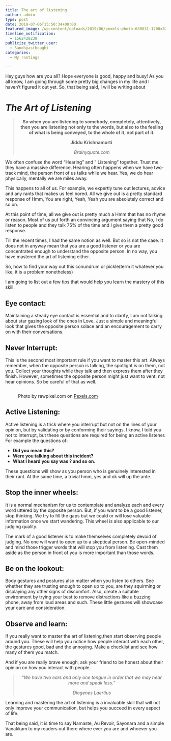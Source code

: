 ```yaml
---
title: The art of listening
author: admin
type: post
date: 2019-07-06T15:50:34+00:00
featured_image: /wp-content/uploads/2019/06/pexels-photo-630831-1200x822.jpeg
timeline_notification:
  - 1562428238
publicize_twitter_user:
  - Sandhyasthought
categories:
  - My rantings

---
```

<p class="has-drop-cap">
  Hey guys how are you all? Hope everyone is good, happy and busy! As you all know, I am going through some pretty big changes in my life and I haven&#8217;t figured it out yet. So, that being said, I will be writing about
</p>

# _**The Art of Listening&nbsp;**_

<blockquote style="text-align:center;" class="wp-block-quote">
  <p>
    <strong>So when you are listening to somebody, completely, attentively, then you are listening not only to the words, but also to the feeling of what is being conveyed, to the whole of it, not part of it. </strong>
  </p>
  
  <p>
    <strong>Jiddu Krishnamurti&nbsp;</strong>
  </p>
  
  <cite>Brainyquote.com</cite>
</blockquote>



<p class="has-text-color has-black-color">
  We often confuse the word &#8220;Hearing&#8221; and &#8221; Listening&#8221; together. Trust me they have a massive difference. Hearing often happens when we have two-track mind, the person front of us talks while we hear. Yes, we do hear physically, mentally we are miles away.
</p>

<p class="has-text-color has-black-color">
  This happens to all of us. For example, we expertly tune out lectures, advice and any rants that makes us feel bored. All we give out is a pretty standard response of Hmm, You are right, Yeah, Yeah you are absolutely correct and so on.
</p>

<p class="has-text-color has-black-color">
  At this point of time, all we give out is pretty much a Hmm that has no rhyme or reason. Most of us put forth an convincing argument saying that No, I do listen to people and they talk 75% of the time and I give them a pretty good response.
</p>

<p class="has-text-color has-black-color">
  Till the recent times, I had the same notion as well. But so is not the case. It does not in anyway mean that you are a good listener or you are concentrated enough to understand the opposite person. In no way, you have mastered the art of listening either.
</p>

<p class="has-text-color has-drop-cap has-dark-red-color">
  So, how to find your way out this conundrum or pickle(term it whatever you like, it is a problem nonetheless)
</p>

I am going to list out a few tips that would help you learn the mastery of this skill.

## Eye contact: 

<p class="has-text-color has-black-color">
  Maintaining a steady eye contact is essential and to clarify, I am not talking about star gazing look of the ones in Love. Just a simple and meaningful look that gives the opposite person solace and an encouragement to carry on with their conversations.
</p>

## Never Interrupt:

<p class="has-text-color has-black-color">
  This is the second most important rule if you want to master this art. Always remember, when the opposite person is talking, the spotlight is on them, not you. Collect your thoughts while they talk and then express them after they finish. However, sometimes the opposite person might just want to vent, not hear opinions. So be careful of that as well.
</p><figure class="wp-block-image">

<img src="/wp-content/uploads/2019/07/pexels-photo-1832691.jpeg" alt="" class="wp-image-461" srcset="/wp-content/uploads/2019/07/pexels-photo-1832691.jpeg 1880w, /wp-content/uploads/2019/07/pexels-photo-1832691-300x200.jpeg 300w, /wp-content/uploads/2019/07/pexels-photo-1832691-1024x682.jpeg 1024w, /wp-content/uploads/2019/07/pexels-photo-1832691-768x512.jpeg 768w, /wp-content/uploads/2019/07/pexels-photo-1832691-1536x1024.jpeg 1536w, /wp-content/uploads/2019/07/pexels-photo-1832691-1200x800.jpeg 1200w" sizes="(max-width: 1880px) 100vw, 1880px" /><figcaption>Photo by rawpixel.com on <a href="https://www.pexels.com/photo/man-and-woman-holding-stick-1832691/" rel="nofollow">Pexels.com</a></figcaption></figure> 

## Active Listening:

<p class="has-text-color has-black-color">
  Active listening is a trick where you interrupt but not on the lines of your opinion, but by validating or by conforming their sayings. I know, I told you not to interrupt, but these questions are required for being an active listener. For example the questions of:
</p>

  * **Did you mean this?**
  * **Were you talking about this incident?**
  * **What I heard you say was ? and so on.**

<p class="has-text-color has-black-color">
  These questions will show as you person who is genuinely interested in their rant. At the same time, a trivial hmm, yes and ok will up the ante.
</p>

## Stop the inner wheels:

<p class="has-text-color has-black-color">
  It is a normal mechanism for us to contemplate and analyze each and every word uttered by the opposite person. But, if you want to be a good listener, stop thinking. We try to fill the gaps but we could or will lose valuable information once we start wandering. This wheel is also applicable to our judging quality.
</p>

<p class="has-text-color has-black-color">
  The mark of a good listener is to make themselves completely devoid of judging. No one will want to open up to a skeptical person. Be open-minded and mind those trigger words that will stop you from listening. Cast them aside as the person in front of you is more important than those words.
</p>

## Be on the lookout:

<p class="has-text-color has-black-color">
  Body gestures and postures also matter when you listen to others. See whether they are trusting enough to open up to you, are they squirming or displaying any other signs of discomfort. Also, create a suitable environment by trying your best to remove distractions like a buzzing phone, away from loud areas and such. These little gestures will showcase your care and consideration.
</p>

## Observe and learn:

<p class="has-text-color has-black-color">
  If you really want to master the art of listening,then start observing people around you. These will help you notice how people interact with each other, the gestures good, bad and the annoying. Make a checklist and see how many of them you match.
</p>

<p class="has-text-color has-drop-cap has-black-color">
  And if you are really brave enough, ask your friend to be honest about their opinion on how you interact with people.
</p>

<blockquote style="text-align:center;" class="wp-block-quote">
  <p>
    “<em>We have two ears and only one tongue in order that we may hear more and speak less.</em>”
  </p>
  
  <cite><em>Diogenes Laertius</em></cite>
</blockquote>

<p class="has-text-color has-black-color">
  Learning and mastering the art of listening is a invaluable skill that will not only improve your communication, but helps you succeed in every aspect of life.
</p>

<p class="has-text-color has-black-color">
  That being said, it is time to say Namaste, Au Revoir, Sayonara&nbsp;and a simple Vanakkam to my readers out there where ever you are and whoever you are.
</p>